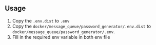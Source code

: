 ## Usage
1. Copy the `.env.dist` to `.env`
2. Copy the `docker/message_queue/password_generator/.env.dist` to `docker/message_queue/password_generator/.env`.
3. Fill in the required env variable in both env file